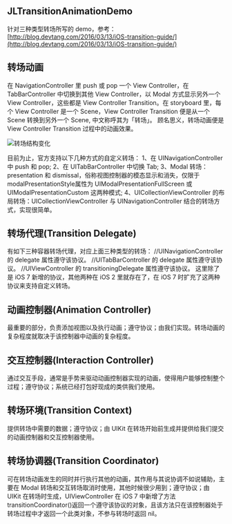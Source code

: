 ## JLTransitionAnimationDemo 
针对三种类型转场所写的 demo，参考：[http://blog.devtang.com/2016/03/13/iOS-transition-guide/](http://blog.devtang.com/2016/03/13/iOS-transition-guide/)

## 转场动画
在 NavigationController 里 push 或 pop 一个 View Controller，在 TabBarController 中切换到其他 View Controller，以 Modal 方式显示另外一个 View Controller，这些都是 View Controller Transition。在 storyboard 里，每个 View Controller 是一个 Scene，View Controller Transition 便是从一个 Scene 转换到另外一个 Scene, 中文称呼其为「转场」。
顾名思义，转场动画便是 View Controller Transition 过程中的动画效果。

![转场结构变化](https://github.com/seedante/iOS-ViewController-Transition-Demo/blob/master/Figures/The%20Anatomy%20of%20Transition.png?raw=true "转场时视图控制器和其对应的视图在结构上的变化")

目前为止，官方支持以下几种方式的自定义转场：
	1、在 UINavigationController 中 push 和 pop;
	2、在 UITabBarController 中切换 Tab;
	3、Modal 转场：presentation 和 dismissal，俗称视图控制器的模态显示和消失，仅限于modalPresentationStyle属性为 UIModalPresentationFullScreen 或 UIModalPresentationCustom 这两种模式;
	4、UICollectionViewController 的布局转场：UICollectionViewController 与 UINavigationController 结合的转场方式，实现很简单。

## 转场代理(Transition Delegate)
有如下三种容器转场代理，对应上面三种类型的转场：
	<UINavigationControllerDelegate> //UINavigationController 的 delegate 属性遵守该协议。
	<UITabBarControllerDelegate> //UITabBarController 的 delegate 属性遵守该协议。
	<UIViewControllerTransitioningDelegate> //UIViewController 的 transitioningDelegate 属性遵守该协议。
这里除了是 iOS 7 新增的协议，其他两种在 iOS 2 里就存在了，在 iOS 7 时扩充了这两种协议来支持自定义转场。

## 动画控制器(Animation Controller)
最重要的部分，负责添加视图以及执行动画；遵守<UIViewControllerAnimatedTransitioning>协议；由我们实现。转场动画的复杂程度就取决于该控制器中动画的复杂程度。

## 交互控制器(Interaction Controller)
通过交互手段，通常是手势来驱动动画控制器实现的动画，使得用户能够控制整个过程；遵守<UIViewControllerInteractiveTransitioning>协议；系统已经打包好现成的类供我们使用。

## 转场环境(Transition Context)
提供转场中需要的数据；遵守<UIViewControllerContextTransitioning>协议；由 UIKit 在转场开始前生成并提供给我们提交的动画控制器和交互控制器使用。

## 转场协调器(Transition Coordinator)
可在转场动画发生的同时并行执行其他的动画，其作用与其说协调不如说辅助，主要在 Modal 转场和交互转场取消时使用，其他时候很少用到；遵守<UIViewControllerTransitionCoordinator>协议；由 UIKit 在转场时生成，UIViewController 在 iOS 7 中新增了方法transitionCoordinator()返回一个遵守该协议的对象，且该方法只在该控制器处于转场过程中才返回一个此类对象，不参与转场时返回 nil。